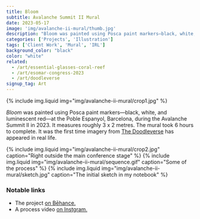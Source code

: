 ```yaml
---
title: Bloom
subtitle: Avalanche Summit II Mural
date: 2023-05-17
image: 'img/avalanche-ii-mural/thumb.jpg'
description: "Bloom was painted using Posca paint markers—black, white, and luminescent red—at the Poble Espanyol, Barcelona, during the Avalanche Summit II in 2023. It measures roughly 3 x 2 metres. The mural took 6 hours to complete. It was the first time imagery from The Doodleverse has appeared in real life."
categories: ['Projects', 'Illustration']
tags: ['Client Work', 'Mural', 'IRL']
background_color: "black"
color: "white"
related:
  - /art/essential-glasses-coral-reef
  - /art/esomar-congress-2023
  - /art/doodleverse
signup_tag: Art
---
```

{% include img.liquid img="img/avalanche-ii-mural/crop1.jpg" %}

*Bloom* was painted using Posca paint markers—black, white, and luminescent red—at the Poble Espanyol, Barcelona, during the Avalanche Summit II in 2023. It measures roughly 3 x 2 metres. The mural took 6 hours to complete. It was the first time imagery from [The Doodleverse](/doodleverse/) has appeared in real life.

{% include img.liquid img="img/avalanche-ii-mural/crop2.jpg" caption="Right outside the main conference stage" %}
{% include img.liquid img="img/avalanche-ii-mural/sequence.gif" caption="Some of the process" %}
{% include img.liquid img="img/avalanche-ii-mural/sketch.jpg" caption="The initial sketch in my notebook" %}

### Notable links
- The project [on Bēhance.](https://www.behance.net/gallery/170838083/Bloom-Avalanche-Summit-II-Mural)
- A process video [on Instgram.](https://www.instagram.com/p/CsWBUUVI7n2/)